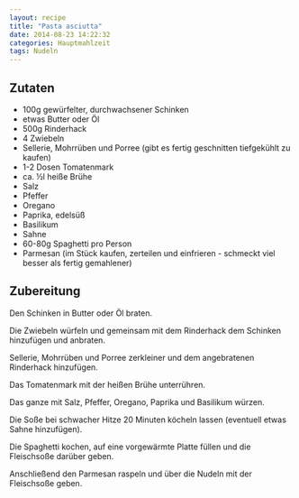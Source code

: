 ```yaml
---
layout: recipe
title: "Pasta asciutta"
date: 2014-08-23 14:22:32
categories: Hauptmahlzeit
tags: Nudeln
---
```


## Zutaten

* 100g gewürfelter, durchwachsener Schinken
* etwas Butter oder Öl
* 500g Rinderhack
* 4 Zwiebeln
* Sellerie, Mohrrüben und Porree (gibt es fertig geschnitten tiefgekühlt zu kaufen)
* 1-2 Dosen Tomatenmark
* ca. ½l heiße Brühe
* Salz
* Pfeffer
* Oregano
* Paprika, edelsüß
* Basilikum
* Sahne
* 60-80g Spaghetti pro Person
* Parmesan (im Stück kaufen, zerteilen und einfrieren - schmeckt viel besser als fertig gemahlener)

## Zubereitung

Den Schinken in Butter oder Öl braten.

Die Zwiebeln würfeln und gemeinsam mit dem Rinderhack dem Schinken hinzufügen und anbraten.

Sellerie, Mohrrüben und Porree zerkleiner und dem angebratenen Rinderhack hinzufügen.

Das Tomatenmark mit der heißen Brühe unterrühren.

Das ganze mit Salz, Pfeffer, Oregano, Paprika und Basilikum würzen.

Die Soße bei schwacher Hitze 20 Minuten köcheln lassen (eventuell etwas Sahne hinzufügen).

Die Spaghetti kochen, auf eine vorgewärmte Platte füllen und die Fleischsoße darüber geben.

Anschließend den Parmesan raspeln und über die Nudeln mit der Fleischsoße geben.
